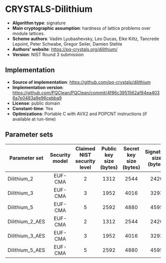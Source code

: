 CRYSTALS-Dilithium
==================

- **Algorithm type**: signature
- **Main cryptographic assumption**: hardness of lattice problems over module lattices.
- **Scheme authors**: Vadim Lyubashevsky, Leo Ducas, Eike Kiltz, Tancrede Lepoint, Peter Schwabe, Gregor Seiler, Damien Stehle
- **Authors' website**: https://pq-crystals.org/dilithium/
- **Version**: NIST Round 3 submission

Implementation
--------------

- **Source of implementation**: https://github.com/pq-crystals/dilithium
- **Implementation version**: https://github.com/PQClean/PQClean/commit/4f86c3951562af84ea4036a7e0483a9e96cebba9
- **License**: public domain
- **Constant-time**: Yes
- **Optimizations**: Portable C with AVX2 and POPCNT instructions (if available at run-time)

Parameter sets
--------------

| Parameter set       | Security model | Claimed NIST security level | Public key size (bytes) | Secret key size (bytes) | Signature size (bytes) |
|---------------------|:--------------:|:---------------------------:|:-----------------------:|:-----------------------:|:----------------------:|
| Dilithium_2         |    EUF-CMA     |              2              |          1312           |          2544           |          2420          |
| Dilithium_3         |    EUF-CMA     |              3              |          1952           |          4016           |          3293          |
| Dilithium_5         |    EUF-CMA     |              5              |          2592           |          4880           |          4595          |
| Dilithium_2_AES     |    EUF-CMA     |              2              |          1312           |          2544           |          2420          |
| Dilithium_3_AES     |    EUF-CMA     |              3              |          1952           |          4016           |          3293          |
| Dilithium_5_AES     |    EUF-CMA     |              5              |          2592           |          4880           |          4595          |
